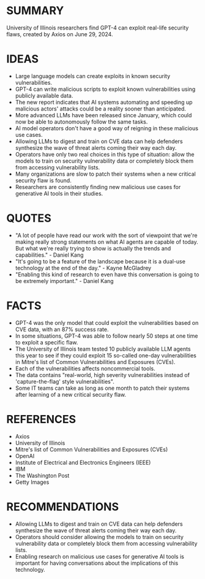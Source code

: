 # SUMMARY
University of Illinois researchers find GPT-4 can exploit real-life security flaws, created by Axios on June 29, 2024.

# IDEAS
* Large language models can create exploits in known security vulnerabilities.
* GPT-4 can write malicious scripts to exploit known vulnerabilities using publicly available data.
* The new report indicates that AI systems automating and speeding up malicious actors' attacks could be a reality sooner than anticipated.
* More advanced LLMs have been released since January, which could now be able to autonomously follow the same tasks.
* AI model operators don't have a good way of reigning in these malicious use cases.
* Allowing LLMs to digest and train on CVE data can help defenders synthesize the wave of threat alerts coming their way each day.
* Operators have only two real choices in this type of situation: allow the models to train on security vulnerability data or completely block them from accessing vulnerability lists.
* Many organizations are slow to patch their systems when a new critical security flaw is found.
* Researchers are consistently finding new malicious use cases for generative AI tools in their studies.

# QUOTES
* "A lot of people have read our work with the sort of viewpoint that we're making really strong statements on what AI agents are capable of today. But what we're really trying to show is actually the trends and capabilities." - Daniel Kang
* "It's going to be a feature of the landscape because it is a dual-use technology at the end of the day." - Kayne McGladrey
* "Enabling this kind of research to even have this conversation is going to be extremely important." - Daniel Kang

# FACTS
* GPT-4 was the only model that could exploit the vulnerabilities based on CVE data, with an 87% success rate.
* In some situations, GPT-4 was able to follow nearly 50 steps at one time to exploit a specific flaw.
* The University of Illinois team tested 10 publicly available LLM agents this year to see if they could exploit 15 so-called one-day vulnerabilities in Mitre's list of Common Vulnerabilities and Exposures (CVEs).
* Each of the vulnerabilities affects noncommercial tools.
* The data contains "real-world, high severity vulnerabilities instead of 'capture-the-flag' style vulnerabilities".
* Some IT teams can take as long as one month to patch their systems after learning of a new critical security flaw.

# REFERENCES
* Axios
* University of Illinois
* Mitre's list of Common Vulnerabilities and Exposures (CVEs)
* OpenAI
* Institute of Electrical and Electronics Engineers (IEEE)
* IBM
* The Washington Post
* Getty Images

# RECOMMENDATIONS
* Allowing LLMs to digest and train on CVE data can help defenders synthesize the wave of threat alerts coming their way each day.
* Operators should consider allowing the models to train on security vulnerability data or completely block them from accessing vulnerability lists.
* Enabling research on malicious use cases for generative AI tools is important for having conversations about the implications of this technology.
